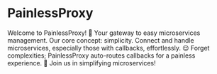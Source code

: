 # PainlessProxy
Welcome to PainlessProxy! 🚀 Your gateway to easy microservices management. Our core concept: simplicity. Connect and handle microservices, especially those with callbacks, effortlessly. 😌 Forget complexities; PainlessProxy auto-routes callbacks for a painless experience. 🎯 Join us in simplifying microservices!
